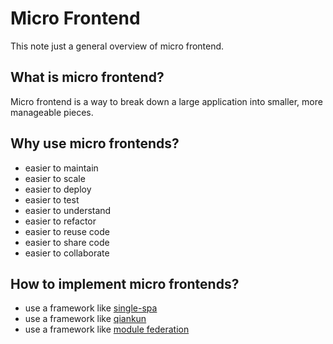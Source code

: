# Micro Frontend

This note just a general overview of micro frontend.

## What is micro frontend?

Micro frontend is a way to break down a large application into smaller, more manageable pieces.

## Why use micro frontends?

- easier to maintain
- easier to scale
- easier to deploy
- easier to test
- easier to understand
- easier to refactor
- easier to reuse code
- easier to share code
- easier to collaborate

## How to implement micro frontends?

- use a framework like [single-spa](https://single-spa.js.org/)
- use a framework like [qiankun](https://qiankun.umijs.org/)
- use a framework like [module federation](https://webpack.js.org/concepts/module-federation/)
